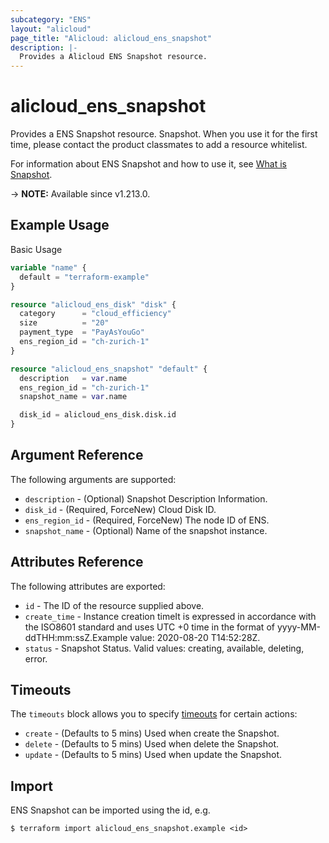 ```yaml
---
subcategory: "ENS"
layout: "alicloud"
page_title: "Alicloud: alicloud_ens_snapshot"
description: |-
  Provides a Alicloud ENS Snapshot resource.
---
```


# alicloud_ens_snapshot

Provides a ENS Snapshot resource. Snapshot. When you use it for the first time, please contact the product classmates to add a resource whitelist.

For information about ENS Snapshot and how to use it, see [What is Snapshot](https://www.alibabacloud.com/help/en/ens/developer-reference/api-createsnapshot).

-> **NOTE:** Available since v1.213.0.

## Example Usage

Basic Usage

```terraform
variable "name" {
  default = "terraform-example"
}

resource "alicloud_ens_disk" "disk" {
  category      = "cloud_efficiency"
  size          = "20"
  payment_type  = "PayAsYouGo"
  ens_region_id = "ch-zurich-1"
}

resource "alicloud_ens_snapshot" "default" {
  description   = var.name
  ens_region_id = "ch-zurich-1"
  snapshot_name = var.name

  disk_id = alicloud_ens_disk.disk.id
}
```

## Argument Reference

The following arguments are supported:
* `description` - (Optional) Snapshot Description Information.
* `disk_id` - (Required, ForceNew) Cloud Disk ID.
* `ens_region_id` - (Required, ForceNew) The node ID of ENS.
* `snapshot_name` - (Optional) Name of the snapshot instance.

## Attributes Reference

The following attributes are exported:
* `id` - The ID of the resource supplied above.
* `create_time` - Instance creation timeIt is expressed in accordance with the ISO8601 standard and uses UTC +0 time in the format of yyyy-MM-ddTHH:mm:ssZ.Example value: 2020-08-20 T14:52:28Z.
* `status` - Snapshot Status. Valid values: creating, available, deleting, error.

## Timeouts

The `timeouts` block allows you to specify [timeouts](https://www.terraform.io/docs/configuration-0-11/resources.html#timeouts) for certain actions:
* `create` - (Defaults to 5 mins) Used when create the Snapshot.
* `delete` - (Defaults to 5 mins) Used when delete the Snapshot.
* `update` - (Defaults to 5 mins) Used when update the Snapshot.

## Import

ENS Snapshot can be imported using the id, e.g.

```shell
$ terraform import alicloud_ens_snapshot.example <id>
```